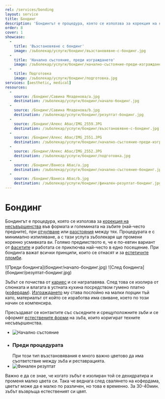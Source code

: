 ```yaml
---
rel: /services/bonding
layout: service
title: Бондинг
description: 'Бондингът е процедура, която се използва за корекция на несъвършенства във формата и големината на зъбите (най-често предните), при отчупване или разстояния между тях. Процедурата е с минимално изпиляване, а с тази услуга зъболекаря ще промени коренно усмивката ви. Голямо предимството е, че е по-евтин вариант от фасетите и работата се приключва най-често в едно посещение.'
order: 8
cover: 1
showcase:
  - 
    title: 'Възстановявне с бондинг'
    image: /зъболекар/услуги/бондинг/възстановявне-с-бондинг.jpg
  - 
    title: 'Начално състояние, преди изграждането'
    image: /зъболекар/услуги/бондинг/начално-състояние-преди-изграждането.jpg
  - 
    title: Подготовка
    image: /зъболекар/услуги/бондинг/подготовка.jpg
services: [aesthetic, medical]
resources:
  -
    source: /Бондинг/Сaвина Младенова/a.jpg
    destination: /зъболекар/услуги/бондинг/начало-бондинг.jpg
  -
    source: /Бондинг/Сaвина Младенова/b.jpg
    destination: /зъболекар/услуги/бондинг/резултат-бондинг.jpg
  -
    source: /Бондинг/Алекс Абас/IMG_2559.JPG
    destination: /зъболекар/услуги/бондинг/възстановявне-с-бондинг.jpg
  -
    source: /Бондинг/Алекс Абас/IMG_2551.JPG
    destination: /зъболекар/услуги/бондинг/начално-състояние-преди-изграждането.jpg
  -
    source: /Бондинг/Алекс Абас/IMG_2552.JPG
    destination: /зъболекар/услуги/бондинг/подготовка.jpg
  -
    source: /Бондинг/Ванеса Абас/a.jpg
    destination: /зъболекар/услуги/бондинг/начално-състояние-бондинг.jpg
  -
    source: /Бондинг/Ванеса Абас/b.jpg
    destination: /зъболекар/услуги/бондинг/финален-резултат-бондинг.jpg 
---
```

# Бондинг

Бондингът е процедура, която се използва за [корекция на несъвършенства](../../зъболекар/естетична-стоматология.html "Пълна промяна на усмивката") във формата и големината на зъбите (най-често предните), при [отчупване](../../стоматология/счупен-зъб.html "Счупен зъб") или [разстояния](../../стоматология/разстояние-между-зъбите.html "Затваряне на разстояния между зъбите") между тях. Процедурата е с минимално изпиляване, а с тази услуга зъболекаря ще промени коренно усмивката ви. Голямо предимството е, че е по-евтин вариант от [фасетите](../../зъболекар/услуги/фасети.html "Изработване на фасети от добър зъболекар в София") и работата се приключва най-често в едно посещение. При бондинга важат всички принципи, които се отнасят и за [естетичнте пломби](../../зъболекар/услуги/естетични-пломби.html "Естетични пломби").

<div class="before-after">
![Преди бондинга](бондинг/начало-бондинг.jpg)
![След бондинга](бондинг/резултат-бондинг.jpg)
</div>

Зъбът се почиства от [кариес](../../стоматология/малък-кариес.html "Лечение на малък кариес") и се награпавява. След това се изолира от слюнката и влагата в устната кухина посредством гумено платно ([кофердам](../../зъболекар/услуги/естетични-пломби.html#кофердам "Лечение на зъбис кофердам")). [Изграждането](../../зъболекар/услуги/естетични-пломби.html "Изграждане на зъб от добър зъболекар в София") му става послойно на малки порции тъй като, материалът от който се изработва има свиване, което по този начин се компенсира.

Пресъздават се контактите със съседните и срещуположните зъби и се оформят [естествените форми](../../зъболекар/услуги/естетични-пломби.html "Естетични пломби") на зъба, които коригират техните несъвършенства.

- ![Начално състояние](бондинг/начално-състояние-бондинг.jpg)
- ### Преди процедурата
  При този тип възстановявания е много важно цветово да има съответствие между зъба и реставрацията.
- ![Финален резултат](бондинг/финален-резултат-бондинг.jpg)

Важно е да се знае, че когато зъбът е изолиран той се дехидратира и променя малко цвета си. Така че веднага след свалянето на кофердама, цветът може да е малко по различен, но това е временно. За 30-40мин. зъбът възвръща естественият си цвят.
